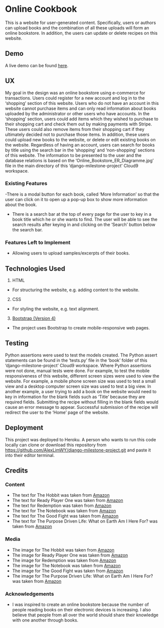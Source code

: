 # Online Cookbook
This is a website for user-generated content. Specifically, users or authors can upload books and the combination of all these uploads will form an online bookstore. In addition, the users can update or delete recipes on this website.

## Demo
A live demo can be found [here](https://alwy-django-assignment.herokuapp.com/).

## UX
My goal in the design was an online bookstore using e-commerce for transactions. Users could register for a new account and log in to the ‘shopping’ section of this website. Users who do not have an account in this website cannot purchase items and can only read information about books uploaded by the administrator or other users who have accounts.
In the ‘shopping’ section, users could add items which they wished to purchase to their shopping cart and check them out by making payments with Stripe. These users could also remove items from their shopping cart if they ultimately decided not to purchase those items. In addition, these users could upload new books to the website, or delete or edit existing books on the website.
Regardless of having an account, users can search for books by title using the search bar in the ‘shopping’ and ‘non-shopping’ sections of this website.
The information to be presented to the user and the database relations is based on the ‘Online_Bookstore_ER_Diagramme.jpg’ file in the main directory of this ‘django-milestone-project’ Cloud9 workspace.
### Existing Features
-There is a modal button for each book, called ‘More Information’ so that the user can click on it to open up a pop-up box to show more information about the book.
- There is a search bar at the top of every page for the user to key in a book title which he or she wants to find. The user will be able to see the search results after keying in and clicking on the ‘Search’ button below the search bar.

### Features Left to Implement
- Allowing users to upload samples/excerpts of their books.

## Technologies Used
1. HTML
- For structuring the website, e.g. adding content to the website.
2. CSS
- For styling the website, e.g. text alignment.
3. [Bootstrap (Version 4)](https://getbootstrap.com/)
 - The project uses Bootstrap to create mobile-responsive web pages.
## Testing
Python assertions were used to test the models created. The Python assert statements can be found in the ‘tests.py’ file in the ‘book’ folder of this ‘django-milestone-project’ Cloud9 workspace.
Where Python assertions were not done, manual tests were done. For example, to test the mobile responsiveness of this website, different screen sizes were used to view the website. For example, a mobile phone screen size was used to test a small view and a desktop computer screen size was used to test a big view. 
In another example, a user trying to add a book on the website would need to key in information for the blank fields such as ‘Title’ because they are required fields. Submitting the recipe without filling in the blank fields would cause an error message to appear. Successful submission of the recipe will redirect the user to the ‘Home’ page of the website.

## Deployment
This project was deployed to Heroku.
A person who wants to run this code locally can clone or download this repository from https://github.com/AlexLimWY/django-milestone-project.git and paste it into their editor terminal.

## Credits
### Content
- The text for The Hobbit was taken from [Amazon]( https://www.amazon.com/Hobbit-J-R-R-Tolkien/dp/0345339681/ref=sr_1_5?keywords=the+lord+of+the+rings+the+hobbit&qid=1559528811&s=books&sr=1-5)
- The text for Ready Player One was taken from [Amazon](https://www.amazon.com/Ready-Player-One-Ernest-Cline/dp/0307887448/ref=sr_1_1?crid=2J1NJU4FS59BW&keywords=ready+player+one&qid=1559528918&s=books&sprefix=ready+player+one%2Cstripbooks-intl-ship%2C412&sr=1-1)
- The text for Redemption was taken from [Amazon](https://www.amazon.com/Redemption-Memory-Man-Book-5-ebook/dp/B07G87BTJQ/ref=tmm_kin_swatch_0?_encoding=UTF8&qid=1559529075&sr=1-1)
- The text for The Notebook was taken from [Amazon](https://www.amazon.com/Notebook-Nicholas-Sparks/dp/0446676098)
- The text for The Good Fight was taken from [Amazon]( https://www.amazon.com/Good-Fight-Novel-Danielle-Steel/dp/1101884142/ref=sr_1_3?keywords=the+good+fight&qid=1559530787&s=books&sr=1-3)
- The text for The Purpose Driven Life: What on Earth Am I Here For? was taken from [Amazon]( https://www.amazon.com/Purpose-Driven-Life-What-Earth/dp/031033750X/ref=sr_1_1?keywords=the+purpose+driven+life&qid=1559530945&s=books&sr=1-1)

### Media
- The image for The Hobbit was taken from [Amazon]( https://www.amazon.com/Hobbit-J-R-R-Tolkien/dp/0345339681/ref=sr_1_5?keywords=the+lord+of+the+rings+the+hobbit&qid=1559528811&s=books&sr=1-5)
- The image for Ready Player One was taken from [Amazon](https://www.amazon.com/Ready-Player-One-Ernest-Cline/dp/0307887448/ref=sr_1_1?crid=2J1NJU4FS59BW&keywords=ready+player+one&qid=1559528918&s=books&sprefix=ready+player+one%2Cstripbooks-intl-ship%2C412&sr=1-1)
- The image for Redemption was taken from [Amazon](https://www.amazon.com/Redemption-Memory-Man-Book-5-ebook/dp/B07G87BTJQ/ref=tmm_kin_swatch_0?_encoding=UTF8&qid=1559529075&sr=1-1)
- The image for The Notebook was taken from [Amazon](https://www.amazon.com/Notebook-Nicholas-Sparks/dp/0446676098)
- The image for The Good Fight was taken from [Amazon]( https://www.amazon.com/Good-Fight-Novel-Danielle-Steel/dp/1101884142/ref=sr_1_3?keywords=the+good+fight&qid=1559530787&s=books&sr=1-3)
- The image for The Purpose Driven Life: What on Earth Am I Here For? was taken from [Amazon]( https://www.amazon.com/Purpose-Driven-Life-What-Earth/dp/031033750X/ref=sr_1_1?keywords=the+purpose+driven+life&qid=1559530945&s=books&sr=1-1)

### Acknowledgements
- I was inspired to create an online bookstore because the number of people reading books on their electronic devices is increasing. I also believe that people from all over the world should share their knowledge with one another through books.



